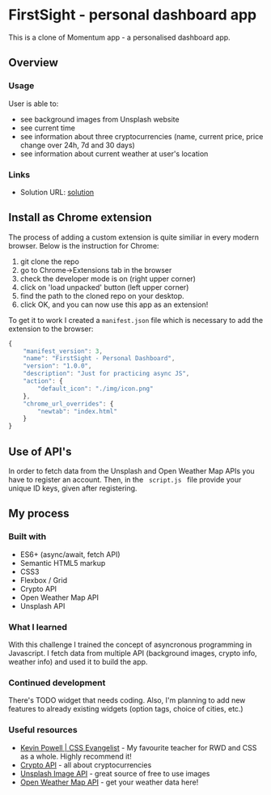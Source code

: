 # FirstSight - personal dashboard app

This is a clone of Momentum app - a personalised dashboard app.

## Overview

### Usage

User is able to:

- see background images from Unsplash website
- see current time
- see information about three cryptocurrencies (name, current price, price change over 24h, 7d and 30 days)
- see information about current weather at user's location

### Links

- Solution URL: [solution](https://github.com/pawelpikus/firstsight-dashboard-app)

## Install as Chrome extension
The process of adding a custom extension is quite similiar in every modern browser. Below is the instruction for Chrome:
1. git clone the repo
2. go to Chrome->Extensions tab in the browser
3. check the developer mode is on (right upper corner) 
4. click on 'load unpacked' button (left upper corner)
5. find the path to the cloned repo on your desktop.
6. click OK, and you can now use this app as an extension!

To get it to work I created a <code>manifest.json</code> file which is necessary to add the extension to the browser:

```js
{
    "manifest_version": 3,
    "name": "FirstSight - Personal Dashboard",
    "version": "1.0.0",
    "description": "Just for practicing async JS",
    "action": {
        "default_icon": "./img/icon.png"
    },
    "chrome_url_overrides": {
        "newtab": "index.html"
    }
}
```

## Use of API's
In order to fetch data from the Unsplash and Open Weather Map APIs you have to register an account. Then, in the <code> script.js </code> file provide your unique ID keys, given after registering.  

## My process

### Built with

- ES6+ (async/await, fetch API)
- Semantic HTML5 markup
- CSS3 
- Flexbox / Grid
- Crypto API 
- Open Weather Map API
- Unsplash API

### What I learned

With this challenge I trained the concept of asyncronous programming in Javascript. I fetch data from multiple API (background images, crypto info, weather info) and used it to build the app.  

### Continued development

There's TODO widget that needs coding. Also, I'm planning to add new features to already existing widgets (option tags, choice of cities, etc.)

### Useful resources

- [Kevin Powell | CSS Evangelist](https://www.kevinpowell.co/) - My favourite teacher for RWD and CSS as a whole. Highly recommend it!
- [Crypto API](https://www.coingecko.com/en/api/) - all about cryptocurrencies
- [Unsplash Image API](https://unsplash.com/developers) - great source of free to use images
- [Open Weather Map API](https://home.openweathermap.org/) - get your weather data here!
